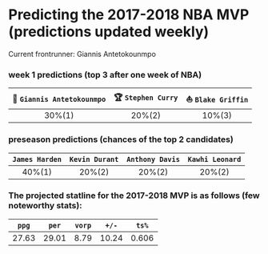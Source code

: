# Predicting the 2017-2018 NBA MVP (predictions updated weekly)
Current frontrunner: Giannis Antetokounmpo

### week 1 predictions (top 3 after one week of NBA)

| :goat: `Giannis Antetokounmpo` | :trophy: `Stephen Curry` | :boat: `Blake Griffin` |
|:---:|:---:|:---:|
| 30%(1) | 20%(2) | 10%(3) |

### preseason predictions (chances of the top 2 candidates)

| `James Harden` | `Kevin Durant` | `Anthony Davis` | `Kawhi Leonard` |
|:---:|:---:|:---:|:---:|
| 40%(1) | 20%(2) | 20%(2) | 20%(2) |

### The projected statline for the 2017-2018 MVP is as follows (few noteworthy stats):

| `ppg` | `per` | `vorp` | `+/-` | `ts%` |
|:---:|:---:|:---:|:---:|:---:|
| 27.63 | 29.01 | 8.79 | 10.24 | 0.606 |